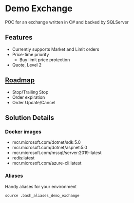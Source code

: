 # Demo Exchange

POC for an exchange written in C# and backed by SQLServer

## Features

- Currently supports Market and Limit orders
- Price-time priority
    - Buy limit price protection
- Quote, Level 2

## [Roadmap](https://docs.google.com/document/d/1cFWrQyfAGYdtYoevVmW26hGT1Nw2f16iywPYAVQoVTM/edit)
- Stop/Trailing Stop
- Order expiration
- Order Update/Cancel

## Solution Details

### Docker images

- mcr.microsoft.com/dotnet/sdk:5.0
- mcr.microsoft.com/dotnet/aspnet:5.0
- mcr.microsoft.com/mssql/server:2019-latest
- redis:latest
- mcr.microsoft.com/azure-cli:latest

### Aliases

Handy aliases for your environment

    source .bash_aliases_demo_exchange
